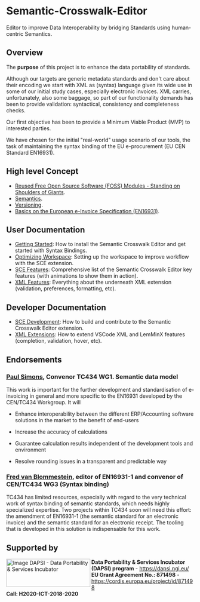# Semantic-Crosswalk-Editor

Editor to improve Data Interoperability by bridging Standards using human-centric Semantics.

## Overview

The **purpose** of this project is to enhance the data portability of standards.

Although our targets are generic metadata standards and don't care about their encoding we start with XML as (syntax) language given its wide use in some of our initial study cases, especially electronic invoices. XML carries, unfortunately, also some baggage, so part of our functionality demands has been to provide validation: syntactical, consistency and completeness checks.

Our first objective has been to provide a Minimum Viable Product (MVP) to interested parties.

We have chosen for the initial "real-world" usage scenario of our tools, the task of maintaining the syntax binding of the EU e-procurement (EU CEN Standard EN16931).

## High level Concept

* [Reused Free Open Source Software (FOSS) Modules - Standing on Shoulders of Giants](Foss.md).
* [Semantics](Semantics.md).
* [Versioning](Versioning.md). 
* [Basics on the European e-Invoice Specification (EN16931)](EN16931.md).

## User Documentation

* [Getting Started](GettingStarted.md): How to install the Semantic Crosswalk Editor and get started with Syntax Bindings.
* [Optimizing Workspace](OptimizingWorkspace.md): Setting up the workspace to improve workflow with the SCE extension.
* [SCE Features](Features.md): Comprehensive list of the Semantic Crosswalk Editor key features (with animations to show them in action).
* [XML Features](https://github.com/DAPSI-IDISS/vscode-xml/tree/IDISS/docs):
  Everything about the underneath XML extension (validation, preferences, formatting, etc).

## Developer Documentation

* [SCE Development](Development.md): How to build and contribute to the Semantic Crosswalk Editor extension.
* [XML Extensions](https://github.com/DAPSI-IDISS/vscode-xml/tree/IDISS/docs/Extensions.md#extensions):
  How to extend VSCode XML and LemMinX features (completion, validation, hover, etc).

## Endorsements

### [Paul Simons](https://www.linkedin.com/in/paulsimonscb/), Convenor TC434 WG1. Semantic data model

This work is important for the further development and standardisation of e-invoicing in general and more specific to the EN16931 developed by the CEN/TC434 Workgroup.
It will

* Enhance interoperability between the different ERP/Accounting software solutions in the market to the benefit of end-users

* Increase the accuracy of calculations
* Guarantee calculation results independent of the development tools and environment
* Resolve rounding issues in a transparent and predictable way

### [Fred van Blommestein](https://www.linkedin.com/in/fred-van-blommestein-7871b43/), editor of EN16931-1 and convenor of CEN/TC434 WG3 (Syntax binding)

TC434 has limited resources, especially with regard to the very technical work of syntax binding of semantic standards, which needs highly specialized expertise. Two projects within TC434 soon will need this effort: the amendment of EN16931-1 (the semantic standard for an electronic invoice) and the semantic standard for an electronic receipt. The tooling that is developed in this solution is indispensable for this work.

## Supported by

<div>
	<a href="https://www.ngi.eu/"><img alt="Image DAPSI - Data Portability & Services Incubator" src="https://dapsi.ngi.eu/wp-content/uploads/2020/01/NGI_DAPSI_Tag-color-positive-large.png" width="225" height="75" align="left"></a>
</div>
<div>
	<b>Data Portability & Services Incubator (DAPSI) program</b> - <a href="https://dapsi.ngi.eu/">https://dapsi.ngi.eu/</a> <br/>
	<b>EU Grant Agreement No.: 871498</b> - <a href="https://cordis.europa.eu/project/id/871498">https://cordis.europa.eu/project/id/871498</a> <br/>
	<b>Call: H2020-ICT-2018-2020</b>
</div>
